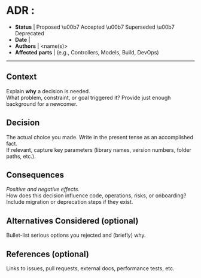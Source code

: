 # ADR <NNN>: <Short Title>

* **Status** | Proposed \u00b7 Accepted \u00b7 Superseded \u00b7 Deprecated  
* **Date** | <yyyy-mm-dd>  
* **Authors** | <name(s)>  
* **Affected parts** | (e.g., Controllers, Models, Build, DevOps)

---

## Context  
Explain **why** a decision is needed.  
What problem, constraint, or goal triggered it? Provide just enough background for a newcomer.

## Decision  
The actual choice you made. Write in the present tense as an accomplished fact.  
If relevant, capture key parameters (library names, version numbers, folder paths, etc.).

## Consequences  
*Positive and negative effects.*  
How does this decision influence code, operations, risks, or onboarding?  
Include migration or deprecation steps if they exist.

## Alternatives Considered (optional)  
Bullet-list serious options you rejected and (briefly) why.

## References (optional)  
Links to issues, pull requests, external docs, performance tests, etc.
